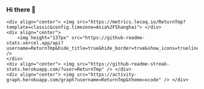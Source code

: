 ### Hi there 👋





    <div align="center"> <img src="https://metrics.lecoq.io/ReturnTmp?template=classic&config.timezone=Asia%2FShanghai"> </div>
    <div align="center"> 
        <img height="137px" src="https://github-readme-stats.vercel.app/api?username=ReturnTmp&hide_title=true&hide_border=true&show_icons=trueline_height=21&text_color=000&icon_color=000&bg_color=0,ea6161,ffc64d,fffc4d,52fa5a&theme=graywhite" /> 
    </div>
    <div align="center"> <img src="https://github-readme-streak-stats.herokuapp.com/?user=ReturnTmp" /> </div> 
    <div align="center"> <img src="https://activity-graph.herokuapp.com/graph?username=ReturnTmp&theme=xcode" /> </div>


